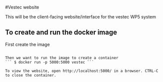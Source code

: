 #Vestec website

This will be the client-facing website/interface for the vestec WP5 system

## To create and run the docker image

First create the image
``` $ docker build --tag=vestec . 

Then we want to run the image to create a container
``` $ docker run -p 5000:5000 vestec ```

To view the website, open http://localhost:5000/ in a browser. CTRL-C to close the container.
